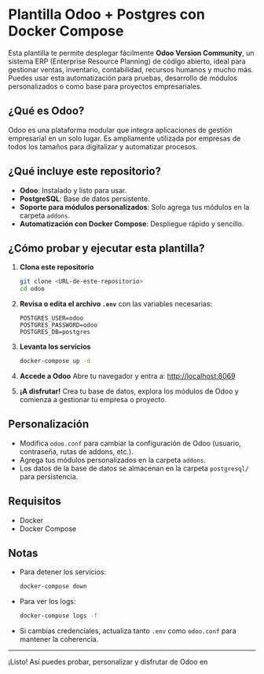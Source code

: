 # Plantilla Odoo + Postgres con Docker Compose

Esta plantilla te permite desplegar fácilmente **Odoo Version Community**, un sistema ERP (Enterprise Resource Planning) de código abierto, ideal para gestionar ventas, inventario, contabilidad, recursos humanos y mucho más. Puedes usar esta automatización para pruebas, desarrollo de módulos personalizados o como base para proyectos empresariales.

## ¿Qué es Odoo?

Odoo es una plataforma modular que integra aplicaciones de gestión empresarial en un solo lugar. Es ampliamente utilizada por empresas de todos los tamaños para digitalizar y automatizar procesos.

## ¿Qué incluye este repositorio?

- **Odoo**: Instalado y listo para usar.
- **PostgreSQL**: Base de datos persistente.
- **Soporte para módulos personalizados**: Solo agrega tus módulos en la carpeta `addons`.
- **Automatización con Docker Compose**: Despliegue rápido y sencillo.

## ¿Cómo probar y ejecutar esta plantilla?

1. **Clona este repositorio**
   ```bash
   git clone <URL-de-este-repositorio>
   cd odoo
   ```

2. **Revisa o edita el archivo `.env`** con las variables necesarias:
   ```env
   POSTGRES_USER=odoo
   POSTGRES_PASSWORD=odoo
   POSTGRES_DB=postgres
   ```

3. **Levanta los servicios**
   ```bash
   docker-compose up -d
   ```

4. **Accede a Odoo**
   Abre tu navegador y entra a: [http://localhost:8069](http://localhost:8069)

5. **¡A disfrutar!**
   Crea tu base de datos, explora los módulos de Odoo y comienza a gestionar tu empresa o proyecto.

## Personalización

- Modifica `odoo.conf` para cambiar la configuración de Odoo (usuario, contraseña, rutas de addons, etc.).
- Agrega tus módulos personalizados en la carpeta `addons`.
- Los datos de la base de datos se almacenan en la carpeta `postgresql/` para persistencia.

## Requisitos

- Docker
- Docker Compose

## Notas

- Para detener los servicios:
  ```bash
  docker-compose down
  ```
- Para ver los logs:
  ```bash
  docker-compose logs -f
  ```
- Si cambias credenciales, actualiza tanto `.env` como `odoo.conf` para mantener la coherencia.

---

¡Listo! Así puedes probar, personalizar y disfrutar de Odoo en